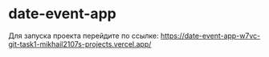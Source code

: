 # date-event-app

 Для запуска проекта перейдите по ссылке:
https://date-event-app-w7vc-git-task1-mikhail2107s-projects.vercel.app/
